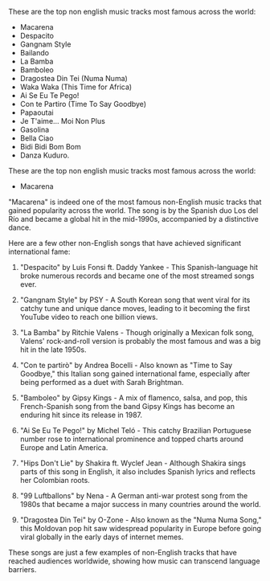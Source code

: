


These are the top non english music tracks most famous across the world:
- Macarena
- Despacito
- Gangnam Style
- Bailando
- La Bamba
- Bamboleo
- Dragostea Din Tei (Numa Numa)
- Waka Waka (This Time for Africa)
- Ai Se Eu Te Pego!
- Con te Partiro (Time To Say Goodbye)
- Papaoutai 
- Je T'aime… Moi Non Plus
- Gasolina 
- Bella Ciao 
- Bidi Bidi Bom Bom 
- Danza Kuduro.


These are the top non english music tracks most famous across the world:
- Macarena

 "Macarena" is indeed one of the most famous non-English music tracks that gained popularity across the world. The song is by the Spanish duo Los del Río and became a global hit in the mid-1990s, accompanied by a distinctive dance.

Here are a few other non-English songs that have achieved significant international fame:

1. "Despacito" by Luis Fonsi ft. Daddy Yankee - This Spanish-language hit broke numerous records and became one of the most streamed songs ever.

2. "Gangnam Style" by PSY - A South Korean song that went viral for its catchy tune and unique dance moves, leading to it becoming the first YouTube video to reach one billion views.

3. "La Bamba" by Ritchie Valens - Though originally a Mexican folk song, Valens' rock-and-roll version is probably the most famous and was a big hit in the late 1950s.

4. "Con te partirò" by Andrea Bocelli - Also known as "Time to Say Goodbye," this Italian song gained international fame, especially after being performed as a duet with Sarah Brightman.

5. "Bamboleo" by Gipsy Kings - A mix of flamenco, salsa, and pop, this French-Spanish song from the band Gipsy Kings has become an enduring hit since its release in 1987.

6. "Ai Se Eu Te Pego!" by Michel Teló - This catchy Brazilian Portuguese number rose to international prominence and topped charts around Europe and Latin America.

7. "Hips Don't Lie" by Shakira ft. Wyclef Jean - Although Shakira sings parts of this song in English, it also includes Spanish lyrics and reflects her Colombian roots.

8. "99 Luftballons" by Nena - A German anti-war protest song from the 1980s that became a major success in many countries around the world.

9. "Dragostea Din Tei" by O-Zone - Also known as the "Numa Numa Song," this Moldovan pop hit saw widespread popularity in Europe before going viral globally in the early days of internet memes.

These songs are just a few examples of non-English tracks that have reached audiences worldwide, showing how music can transcend language barriers.